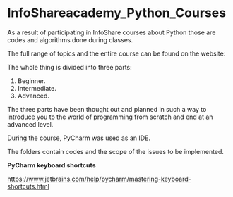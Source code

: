 # InfoShareacademy_Python_Courses

As a result of participating in InfoShare courses about Python those are codes and algorithms done during classes.

The full range of topics and the entire course can be found on the website:

The whole thing is divided into three parts:

  1. Beginner.
  2. Intermediate.
  3. Advanced.

The three parts have been thought out and planned in such a way to introduce you to the world of programming from scratch and end at an advanced level.

During the course, PyCharm was used as an IDE.

The folders contain codes and the scope of the issues to be implemented.

**PyCharm keyboard shortcuts**

https://www.jetbrains.com/help/pycharm/mastering-keyboard-shortcuts.html
